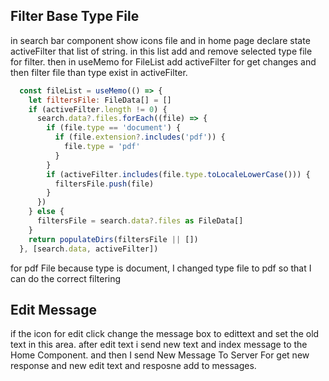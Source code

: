 ## Filter Base Type File

in search bar component show icons file and in home page declare state activeFilter that list of string. in this list add and remove selected type file for filter. then in useMemo for FileList add activeFilter for get changes and then filter file than type exist in activeFilter.

```js
  const fileList = useMemo(() => {
    let filtersFile: FileData[] = []
    if (activeFilter.length != 0) {
      search.data?.files.forEach((file) => {
        if (file.type == 'document') {
          if (file.extension?.includes('pdf')) {
            file.type = 'pdf'
          }
        }
        if (activeFilter.includes(file.type.toLocaleLowerCase())) {
          filtersFile.push(file)
        }
      })
    } else {
      filtersFile = search.data?.files as FileData[]
    }
    return populateDirs(filtersFile || [])
  }, [search.data, activeFilter])
```

for pdf File because type is document, I changed type file to pdf so that I can do the correct filtering

## Edit Message

if the icon for edit click change the message box to edittext and set the old text in this area. after edit text i send new text and index message to the Home Component. and then I send New Message To Server For get new response and new edit text and resposne add to messages.
